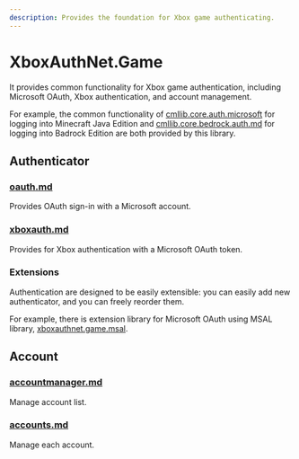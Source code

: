 ```yaml
---
description: Provides the foundation for Xbox game authenticating.
---
```


# XboxAuthNet.Game

It provides common functionality for Xbox game authentication, including Microsoft OAuth, Xbox authentication, and account management.

For example, the common functionality of [cmllib.core.auth.microsoft](../cmllib.core.auth.microsoft/ "mention") for logging into Minecraft Java Edition and [cmllib.core.bedrock.auth.md](../cmllib.core.bedrock.auth.md "mention") for logging into Badrock Edition are both provided by this library.

## Authenticator

### [oauth.md](oauth.md "mention")

Provides OAuth sign-in with a Microsoft account.

### [xboxauth.md](xboxauth.md "mention")

Provides for Xbox authentication with a Microsoft OAuth token.

### Extensions

Authentication are designed to be easily extensible: you can easily add new authenticator, and you can freely reorder them.

For example, there is extension library for Microsoft OAuth using MSAL library, [xboxauthnet.game.msal](../xboxauthnet.game.msal/ "mention").

## Account

### [accountmanager.md](accountmanager.md "mention")

Manage account list.

### [accounts.md](accounts.md "mention")

Manage each account.
